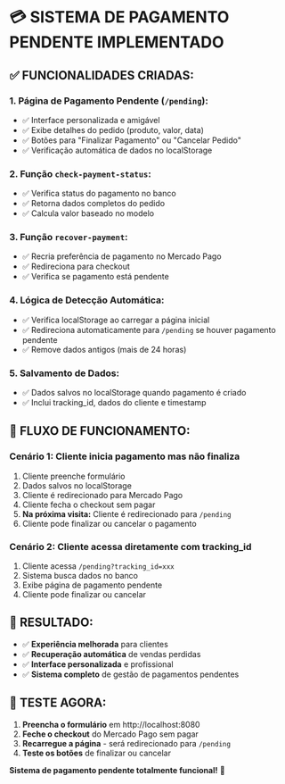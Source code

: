 # 💳 SISTEMA DE PAGAMENTO PENDENTE IMPLEMENTADO

## ✅ **FUNCIONALIDADES CRIADAS:**

### **1. Página de Pagamento Pendente (`/pending`):**
- ✅ Interface personalizada e amigável
- ✅ Exibe detalhes do pedido (produto, valor, data)
- ✅ Botões para "Finalizar Pagamento" ou "Cancelar Pedido"
- ✅ Verificação automática de dados no localStorage

### **2. Função `check-payment-status`:**
- ✅ Verifica status do pagamento no banco
- ✅ Retorna dados completos do pedido
- ✅ Calcula valor baseado no modelo

### **3. Função `recover-payment`:**
- ✅ Recria preferência de pagamento no Mercado Pago
- ✅ Redireciona para checkout
- ✅ Verifica se pagamento está pendente

### **4. Lógica de Detecção Automática:**
- ✅ Verifica localStorage ao carregar a página inicial
- ✅ Redireciona automaticamente para `/pending` se houver pagamento pendente
- ✅ Remove dados antigos (mais de 24 horas)

### **5. Salvamento de Dados:**
- ✅ Dados salvos no localStorage quando pagamento é criado
- ✅ Inclui tracking_id, dados do cliente e timestamp

## 🔄 **FLUXO DE FUNCIONAMENTO:**

### **Cenário 1: Cliente inicia pagamento mas não finaliza**
1. Cliente preenche formulário
2. Dados salvos no localStorage
3. Cliente é redirecionado para Mercado Pago
4. Cliente fecha o checkout sem pagar
5. **Na próxima visita:** Cliente é redirecionado para `/pending`
6. Cliente pode finalizar ou cancelar o pagamento

### **Cenário 2: Cliente acessa diretamente com tracking_id**
1. Cliente acessa `/pending?tracking_id=xxx`
2. Sistema busca dados no banco
3. Exibe página de pagamento pendente
4. Cliente pode finalizar ou cancelar

## 🎯 **RESULTADO:**
- ✅ **Experiência melhorada** para clientes
- ✅ **Recuperação automática** de vendas perdidas
- ✅ **Interface personalizada** e profissional
- ✅ **Sistema completo** de gestão de pagamentos pendentes

## 🧪 **TESTE AGORA:**
1. **Preencha o formulário** em http://localhost:8080
2. **Feche o checkout** do Mercado Pago sem pagar
3. **Recarregue a página** - será redirecionado para `/pending`
4. **Teste os botões** de finalizar ou cancelar

**Sistema de pagamento pendente totalmente funcional!** 🎉
